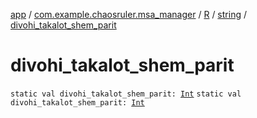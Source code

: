 [app](../../../index.md) / [com.example.chaosruler.msa_manager](../../index.md) / [R](../index.md) / [string](index.md) / [divohi_takalot_shem_parit](.)

# divohi_takalot_shem_parit

`static val divohi_takalot_shem_parit: `[`Int`](https://kotlinlang.org/api/latest/jvm/stdlib/kotlin/-int/index.html)
`static val divohi_takalot_shem_parit: `[`Int`](https://kotlinlang.org/api/latest/jvm/stdlib/kotlin/-int/index.html)